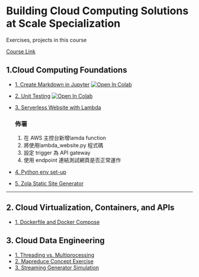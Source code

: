 # Building Cloud Computing Solutions at Scale Specialization
Exercises, projects in this course

[Course Link](https://www.coursera.org/specializations/building-cloud-computing-solutions-at-scale)

## 1.Cloud Computing Foundations

* [1. Create Markdown in Jupyter](01-Cloud-Computing-Foundation/Practice_Markdown.ipynb)
  [![Open In Colab](https://colab.research.google.com/assets/colab-badge.svg)](https://colab.research.google.com/github/wdarren/duke-cloud-computing-solutions/blob/main/01-Cloud-Computing-Foundation/Practice_Markdown.ipynb)

* [2. Unit Testing](01-Cloud-Computing-Foundation/Unit-Testing.ipynb)
  [![Open In Colab](https://colab.research.google.com/assets/colab-badge.svg)](https://colab.research.google.com/github/wdarren/duke-cloud-computing-solutions/blob/main/01-Cloud-Computing-Foundation/Unit-Testing.ipynb)

* [3. Serverless Website with Lambda](01-Cloud-Computing-Foundation/lambda_website.py)
  ### 佈署
  1. 在 AWS 主控台新增lamda function
  2. 將使用lambda_website.py 程式碼
  3. 設定 trigger 為 API gateway
  4. 使用 endpoint 連結測試網頁是否正常運作
* [4. Python env set-up](01-Cloud-Computing-Foundation/Python-Scaffold.md)
* [5. Zola Static Site Generator](01-Cloud-Computing-Foundation/zola-website.md)
---
## 2. Cloud Virtualization, Containers, and APIs

* [1. Dockerfile and Docker Compose](02-Cloud-Virtualization-Container-API/Python-docker.md)

## 3. Cloud Data Engineering

* [1. Threading vs. Multiprocessing](03-Cloud-Data-Engineering/threads_multiprocessing.ipynb)
* [2. Mapreduce Concept Exercise](03-Cloud-Data-Engineering/mapreduce_example.ipynb)
* [3. Streaming Generator Simulation](03-Cloud-Data-Engineering/streaming_generators.ipynb)